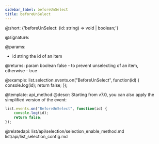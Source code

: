 ```yaml
---
sidebar_label: beforeUnSelect
title: beforeUnSelect
---          
```


@short: {'beforeUnSelect: (id: string) => void | boolean;'}

@signature: 

@params:
- id    string  the id of an item

@returns:
param   boolean     false - to prevent unselecting of an item, otherwise - true

@example:
list.selection.events.on("BeforeUnSelect", function(id) {
    console.log(id);
    return false;
});

@template: api_method
@descr:
Starting from v7.0, you can also apply the simplified version of the event:

~~~js
list.events.on("BeforeUnSelect", function(id) {
    console.log(id);
    return false;
});
~~~

@relatedapi: 
list/api/selection/selection_enable_method.md
list/api/list_selection_config.md 





